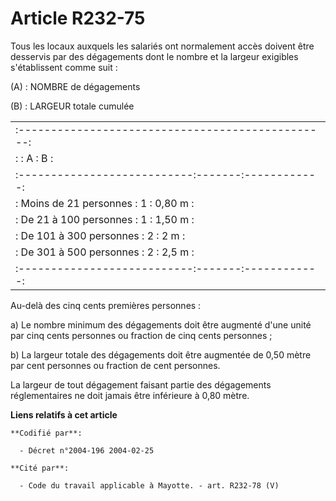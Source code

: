 # Article R232-75

Tous les locaux auxquels les salariés ont normalement accès doivent être desservis par des dégagements dont le nombre et la
largeur exigibles s'établissent comme suit :

(A) : NOMBRE de dégagements

(B) : LARGEUR totale cumulée

<table>
  <tbody><tr>
    <td> :------------------------------------------------:</td>
  </tr>
  <tr>
    <td> :                           :   A   :     B      :</td>
  </tr>
  <tr>
    <td> :---------------------------:-------:------------:</td>
  </tr>
  <tr>
    <td> :  Moins de 21 personnes    :   1   :   0,80 m   :</td>
  </tr>
  <tr>
    <td> :  De 21 à 100 personnes    :   1   :   1,50 m   :</td>
  </tr>
  <tr>
    <td> :  De 101 à 300 personnes   :   2   :      2 m   :</td>
  </tr>
  <tr>
    <td> :  De 301 à 500 personnes   :   2   :    2,5 m   :</td>
  </tr>
  <tr>
    <td> :---------------------------:-------:------------:</td>
  </tr>
</tbody></table>

Au-delà des cinq cents premières personnes :

a) Le nombre minimum des dégagements doit être augmenté d'une unité par cinq cents personnes ou fraction de cinq cents
personnes ;

b) La largeur totale des dégagements doit être augmentée de 0,50 mètre par cent personnes ou fraction de cent personnes.

La largeur de tout dégagement faisant partie des dégagements réglementaires ne doit jamais être inférieure à 0,80 mètre.

**Liens relatifs à cet article**

	**Codifié par**:

	  - Décret n°2004-196 2004-02-25

	**Cité par**:

	  - Code du travail applicable à Mayotte. - art. R232-78 (V)

